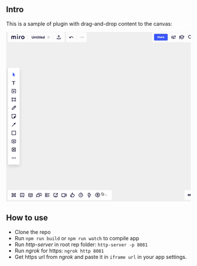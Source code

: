 ## Intro
This is a sample of plugin with drag-and-drop content to the canvas:

<img src="drag-and-drop.gif" alt="drag-and-drop" />

## How to use

- Clone the repo
- Run `npm run build` or `npm run watch` to compile app
- Run _http-server_ in root rep folder: `http-server -p 8081`
- Run _ngrok_ for https: `ngrok http 8081`
- Get https url from _ngrok_ and paste it in `iframe url` in your app settings.    
